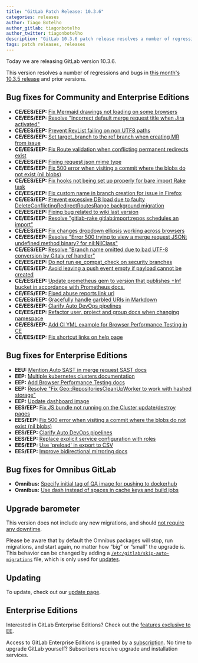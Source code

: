 ```yaml
---
title: "GitLab Patch Release: 10.3.6"
categories: releases
author: Tiago Botelho
author_gitlab: tiagonbotelho
author_twitter: tiagonbotelho
description: "GitLab 10.3.6 patch release resolves a number of regressions and bugs in 10.3.5 and prior versions"
tags: patch releases, releases
---
```


Today we are releasing GitLab version 10.3.6.

This version resolves a number of regressions and bugs in
[this month's 10.3.5 release](/releases/2018/01/18/gitlab-10-3-5-released/) and
prior versions.

<!-- more -->

## Bug fixes for Community and Enterprise Editions

- **CE/EES/EEP:** [Fix Mermaid drawings not loading on some browsers](https://gitlab.com/gitlab-org/gitlab-ce/merge_requests/16537)
- **CE/EES/EEP:** [Resolve "Incorrect default merge request title when Jira activated"](https://gitlab.com/gitlab-org/gitlab-ce/merge_requests/16356)
- **CE/EES/EEP:** [Prevent RevList failing on non UTF8 paths](https://gitlab.com/gitlab-org/gitlab-ce/merge_requests/16440)
- **CE/EES/EEP:** [Set target_branch to the ref branch when creating MR from issue](https://gitlab.com/gitlab-org/gitlab-ce/merge_requests/16422)
- **CE/EES/EEP:** [Fix Route validation when conflicting permanent redirects exist](https://gitlab.com/gitlab-org/gitlab-ce/merge_requests/16397)
- **CE/EES/EEP:** [Fixing request json mime type](https://gitlab.com/gitlab-org/gitlab-ce/merge_requests/16427)
- **CE/EES/EEP:** [Fix 500 error when visiting a commit where the blobs do not exist (nil blobs)](https://gitlab.com/gitlab-org/gitlab-ce/merge_requests/16237)
- **CE/EES/EEP:** [Fix hooks not being set up properly for bare import Rake task](https://gitlab.com/gitlab-org/gitlab-ce/merge_requests/16280)
- **CE/EES/EEP:** [Fix custom name in branch creation for issue in Firefox](https://gitlab.com/gitlab-org/gitlab-ce/merge_requests/16244)
- **CE/EES/EEP:** [Prevent excessive DB load due to faulty DeleteConflictingRedirectRoutesRange background migration](https://gitlab.com/gitlab-org/gitlab-ce/merge_requests/16205)
- **CE/EES/EEP:** [Fixing bug related to wiki last version](https://gitlab.com/gitlab-org/gitlab-ce/merge_requests/16197)
- **CE/EES/EEP:** [Resolve "gitlab-rake gitlab:import:repos schedules an import"](https://gitlab.com/gitlab-org/gitlab-ce/merge_requests/16115)
- **CE/EES/EEP:** [Fix changes dropdown ellipsis working across browsers](https://gitlab.com/gitlab-org/gitlab-ce/merge_requests/16281)
- **CE/EES/EEP:** [Resolve "Error 500 trying to view a merge request JSON: undefined method binary? for nil:NilClass"](https://gitlab.com/gitlab-org/gitlab-ce/merge_requests/16193)
- **CE/EES/EEP:** [Resolve "Branch name omitted due to bad UTF-8 conversion by Gitaly ref handler"](https://gitlab.com/gitlab-org/gitlab-ce/merge_requests/16243)
- **CE/EES/EEP:** [Do not run ee_compat_check on security branches](https://gitlab.com/gitlab-org/gitlab-ce/merge_requests/16188)
- **CE/EES/EEP:** [Avoid leaving a push event empty if payload cannot be created](https://gitlab.com/gitlab-org/gitlab-ce/merge_requests/16214)
- **CE/EES/EEP:** [Update prometheus gem to version that publishes +Inf bucket in accordance with Prometheus docs.](https://gitlab.com/gitlab-org/gitlab-ce/merge_requests/16175)
- **CE/EES/EEP:** [Fixed abuse reports link url](https://gitlab.com/gitlab-org/gitlab-ce/merge_requests/16068)
- **CE/EES/EEP:** [Gracefully handle garbled URIs in Markdown](https://gitlab.com/gitlab-org/gitlab-ce/merge_requests/16123)
- **CE/EES/EEP:** [Clarify Auto DevOps pipelines](https://gitlab.com/gitlab-org/gitlab-ce/merge_requests/16106)
- **CE/EES/EEP:** [Refactor user, project and group docs when changing namespace](https://gitlab.com/gitlab-org/gitlab-ce/merge_requests/16019)
- **CE/EES/EEP:** [Add CI YML example for Browser Performance Testing in CE](https://gitlab.com/gitlab-org/gitlab-ce/merge_requests/16058)
- **CE/EES/EEP:** [Fix shortcut links on help page](https://gitlab.com/gitlab-org/gitlab-ce/merge_requests/16001)

## Bug fixes for Enterprise Editions

- **EEU:** [Mention Auto SAST in merge request SAST docs](https://gitlab.com/gitlab-org/gitlab-ee/merge_requests/3836)
- **EEP:** [Multiple kubernetes clusters documentation](https://gitlab.com/gitlab-org/gitlab-ee/merge_requests/3800)
- **EEP:** [Add Browser Performance Testing docs](https://gitlab.com/gitlab-org/gitlab-ee/merge_requests/3852)
- **EEP:** [Resolve "Fix Geo::RepositoriesCleanUpWorker to work with hashed storage"](https://gitlab.com/gitlab-org/gitlab-ee/merge_requests/4059)
- **EEP:** [Update dashboard image](https://gitlab.com/gitlab-org/gitlab-ee/merge_requests/3870)
- **EES/EEP:** [Fix JS bundle not running on the Cluster update/destroy pages](https://gitlab.com/gitlab-org/gitlab-ee/merge_requests/4112)
- **EES/EEP:** [Fix 500 error when visiting a commit where the blobs do not exist (nil blobs)](https://gitlab.com/gitlab-org/gitlab-ee/merge_requests/3987)
- **EES/EEP:** [Clarify Auto DevOps pipelines](https://gitlab.com/gitlab-org/gitlab-ee/merge_requests/3872)
- **EES/EEP:** [Replace explicit service configuration with roles](https://gitlab.com/gitlab-org/gitlab-ee/merge_requests/3742)
- **EES/EEP:** [Use 'preload' in export to CSV](https://gitlab.com/gitlab-org/gitlab-ee/merge_requests/3841)
- **EES/EEP:** [Improve bidirectional mirroring docs](https://gitlab.com/gitlab-org/gitlab-ee/merge_requests/3802)

## Bug fixes for Omnibus GitLab

- **Omnibus:** [Specify initial tag of QA image for pushing to dockerhub](https://gitlab.com/gitlab-org/omnibus-gitlab/merge_requests/2183)
- **Omnibus:** [Use dash instead of spaces in cache keys and build jobs](https://gitlab.com/gitlab-org/omnibus-gitlab/merge_requests/2185)

## Upgrade barometer

This version does not include any new migrations, and should [not require any
downtime](https://docs.gitlab.com/ee/update/#upgrading-without-downtime).

Please be aware that by default the Omnibus packages will stop, run migrations,
and start again, no matter how “big” or “small” the upgrade is. This behavior
can be changed by adding a [`/etc/gitlab/skip-auto-migrations`](http://docs.gitlab.com/omnibus/update/README.html) file,
which is only used for [updates](https://docs.gitlab.com/omnibus/update/README.html).

## Updating

To update, check out our [update page](/update/).

## Enterprise Editions

Interested in GitLab Enterprise Editions? Check out the [features exclusive to
EE](/pricing/).

Access to GitLab Enterprise Editions is granted by a [subscription](/stages-devops-lifecycle/).
No time to upgrade GitLab yourself? Subscribers receive upgrade and installation
services.
